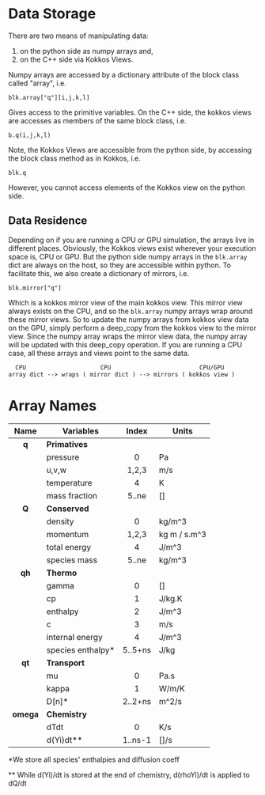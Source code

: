 # Data Storage

There are two means of manipulating data: 

1) on the python side as numpy arrays and, 
2) on the C++ side via Kokkos Views. 

Numpy arrays are accessed by a dictionary attribute of the block class called "array", i.e.

    blk.array["q"][i,j,k,l]

Gives access to the primitive variables. On the C++ side, the kokkos views are accesses as members of the same block class, i.e.

    b.q(i,j,k,l)

Note, the Kokkos Views are accessible from the python side, by accessing the block class method as in Kokkos, i.e.

    blk.q

However, you cannot access elements of the Kokkos view on the python side.

## Data Residence

Depending on if you are running a CPU or GPU simulation, the arrays live in different places. Obviously, the Kokkos views exist wherever your execution space is, CPU or GPU. But the python side numpy arrays in the ```blk.array``` dict are always on the host, so they are accessible within python. To facilitate this, we also create a dictionary of mirrors, i.e.

    blk.mirror["q"]

Which is a kokkos mirror view of the main kokkos view. This mirror view always exists on the CPU, and so the ```blk.array``` numpy arrays wrap around these mirror views. So to update the numpy  arrays from kokkos view data on the GPU, simply perform a deep_copy from the kokkos view to the  mirror view. Since the numpy array wraps the mirror view data, the numpy array will be updated with this deep_copy operation. If you are running a CPU case, all these arrays and views point to the same data.

      CPU                     CPU                         CPU/GPU
    array dict --> wraps ( mirror dict ) --> mirrors ( kokkos view )

# Array Names

| Name      | Variables          | Index   | Units        |
|:---------:|--------------------|:-------:|--------------|
| **q**     | **Primatives**     |         |              |
|           | pressure           | 0       | Pa           |
|           | u,v,w              | 1,2,3   | m/s          |
|           | temperature        | 4       | K            |
|           | mass fraction      | 5..ne   | []           |
| **Q**     | **Conserved**      |         |              |
|           | density            | 0       | kg/m^3       |
|           | momentum           | 1,2,3   | kg m / s.m^3 |
|           | total energy       | 4       | J/m^3        |
|           | species mass       | 5..ne   | kg/m^3       |
| **qh**    | **Thermo**         |         |              |
|           | gamma              | 0       | []           |
|           | cp                 | 1       | J/kg.K       |
|           | enthalpy           | 2       | J/m^3        |
|           | c                  | 3       | m/s          |
|           | internal energy    | 4       | J/m^3        |
|           | species enthalpy\* | 5..5+ns | J/kg         |
| **qt**    | **Transport**      |         |              |
|           | mu                 | 0       | Pa.s         |
|           | kappa              | 1       | W/m/K        |
|           | D[n]\*             | 2..2+ns | m^2/s        |
| **omega** | **Chemistry**      |         |              |
|           | dTdt               | 0       | K/s          |
|           | d(Yi)dt\*\*        | 1..ns-1 | []/s         |

\*We store all species' enthalpies and diffusion coeff

\*\* While d(Yi)/dt is stored at the end of chemistry, d(rhoYi)/dt is applied to dQ/dt
